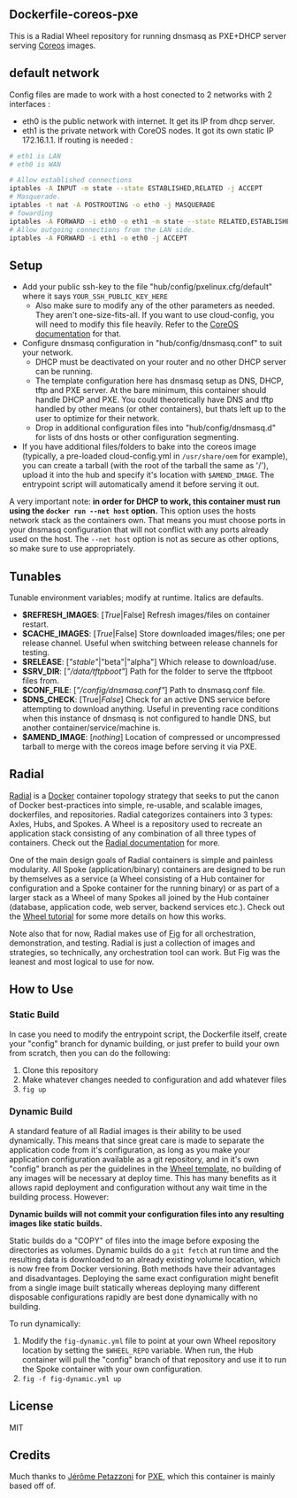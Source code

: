 ## Dockerfile-coreos-pxe

This is a Radial Wheel repository for running dnsmasq as PXE+DHCP server serving
[Coreos][coreos] images.

## default network
Config files are made to work with a host conected to 2 networks with 2 interfaces :
* eth0 is the public network with internet. It get its IP from dhcp server.
* eth1 is the private network with CoreOS nodes. It got its own static IP 172.16.1.1.
If routing is needed :
```bash
# eth1 is LAN
# eth0 is WAN

# Allow established connections
iptables -A INPUT -m state --state ESTABLISHED,RELATED -j ACCEPT
# Masquerade.
iptables -t nat -A POSTROUTING -o eth0 -j MASQUERADE
# fowarding
iptables -A FORWARD -i eth0 -o eth1 -m state --state RELATED,ESTABLISHED -j ACCEPT
# Allow outgoing connections from the LAN side.
iptables -A FORWARD -i eth1 -o eth0 -j ACCEPT
```

## Setup
* Add your public ssh-key to the file "hub/config/pxelinux.cfg/default" where it
  says `YOUR_SSH_PUBLIC_KEY_HERE`
  * Also make sure to modify any of the other parameters as needed. They aren't
    one-size-fits-all. If you want to use cloud-config, you will need to modify
    this file heavily. Refer to the [CoreOS documentation][pxedocs] for that.
* Configure dnsmasq configuration in "hub/config/dnsmasq.conf" to suit your
  network.
    * DHCP must be deactivated on your router and no other DHCP server can be
      running.
    * The template configuration here has dnsmasq setup as DNS, DHCP, tftp and
      PXE server. At the bare minimum, this container should handle DHCP and
      PXE. You could theoretically have DNS and tftp handled by other means (or
      other containers), but thats left up to the user to optimize for their
      network.
    * Drop in additional configuration files into "hub/config/dnsmasq.d" for
      lists of dns hosts or other configuration segmenting.
* If you have additional files/folders to bake into the coreos image (typically,
  a pre-loaded cloud-config.yml in `/usr/share/oem` for example), you can create
  a tarball (with the root of the tarball the same as '/'), upload it into the
  hub and specify it's location with `$AMEND_IMAGE`. The entrypoint script will
  automatically amend it before serving it out.

A very important note: **in order for DHCP to work, this container must run
using the `docker run --net host` option.** This option uses the hosts network
stack as the containers own. That means you must choose ports in your dnsmasq
configuration that will not conflict with any ports already used on the host.
The `--net host` option is not as secure as other options, so make sure to use
appropriately. 

[coreos]: https://coreos.com/
[pxedocs]: https://coreos.com/docs/running-coreos/bare-metal/booting-with-pxe/

## Tunables

Tunable environment variables; modify at runtime. Italics are defaults.

- **$REFRESH_IMAGES**: [_True_|False] Refresh images/files on container restart.
- **$CACHE_IMAGES**: [_True_|False] Store downloaded images/files; one per release channel.
    Useful when switching between release channels for testing.
- **$RELEASE**: [_"stable"_|"beta"|"alpha"] Which release to download/use.
- **$SRV_DIR**: [_"/data/tftpboot"_] Path for the folder to serve the tftpboot files from. 
- **$CONF_FILE**: [_"/config/dnsmasq.conf"_] Path to dnsmasq.conf file.
- **$DNS_CHECK**: [True|_False_] Check for an active DNS service before attempting to
    download anything. Useful in preventing race conditions when this instance
    of dnsmasq is not configured to handle DNS, but another
    container/service/machine is.
- **$AMEND_IMAGE**: [_nothing_] Location of compressed or uncompressed tarball
  to merge with the coreos image before serving it via PXE.

## Radial

[Radial][radial] is a [Docker][docker] container topology strategy that
seeks to put the canon of Docker best-practices into simple, re-usable, and
scalable images, dockerfiles, and repositories. Radial categorizes containers
into 3 types: Axles, Hubs, and Spokes. A Wheel is a repository used to recreate
an application stack consisting of any combination of all three types of
containers. Check out the [Radial documentation][radialdocs] for more.

One of the main design goals of Radial containers is simple and painless
modularity. All Spoke (application/binary) containers are designed to be run by
themselves as a service (a Wheel consisting of a Hub container for configuration
and a Spoke container for the running binary) or as part of a larger stack as a
Wheel of many Spokes all joined by the Hub container (database, application
code, web server, backend services etc.). Check out the [Wheel
tutorial][wheel-template] for some more details on how this works.

Note also that for now, Radial makes use of [Fig][fig] for all orchestration,
demonstration, and testing. Radial is just a collection of images and
strategies, so technically, any orchestration tool can work. But Fig was the
leanest and most logical to use for now. 

[wheel-template]: https://github.com/radial/template-wheel
[fig]: http://www.fig.sh
[docker]: http://docker.io/
[radial]: https://github.com/radial
[radialdocs]: http://radial.viewdocs.io/docs

## How to Use
### Static Build

In case you need to modify the entrypoint script, the Dockerfile itself, create
your "config" branch for dynamic building, or just prefer to build your own from
scratch, then you can do the following:

1. Clone this repository
2. Make whatever changes needed to configuration and add whatever files
3. `fig up`

### Dynamic Build

A standard feature of all Radial images is their ability to be used dynamically.
This means that since great care is made to separate the application code from
it's configuration, as long as you make your application configuration available
as a git repository, and in it's own "config" branch as per the guidelines in
the [Wheel template][wheel-template], no building of any images will be
necessary at deploy time. This has many benefits as it allows rapid deployment
and configuration without any wait time in the building process. However:

**Dynamic builds will not commit your configuration files into any
resulting images like static builds.**

Static builds do a "COPY" of files into the image before exposing the
directories as volumes. Dynamic builds do a `git fetch` at run time and the
resulting data is downloaded to an already existing volume location, which is
now free from Docker versioning. Both methods have their advantages and
disadvantages. Deploying the same exact configuration might benefit from a
single image built statically whereas deploying many different disposable 
configurations rapidly are best done dynamically with no building.

To run dynamically:

1. Modify the `fig-dynamic.yml` file to point at your own Wheel repository
   location by setting the `$WHEEL_REPO` variable. When run, the Hub container
   will pull the "config" branch of that repository and use it to run the Spoke
   container with your own configuration.
3. `fig -f fig-dynamic.yml up`

## License

MIT

## Credits

Much thanks to [Jérôme Petazzoni](https://github.com/jpetazzo) for
[PXE](https://github.com/jpetazzo/pxe), which this container is mainly based off
of. 
